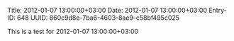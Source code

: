 Title: 2012-01-07 13:00:00+03:00
Date: 2012-01-07 13:00:00+03:00
Entry-ID: 648
UUID: 860c9d8e-7ba6-4603-8ae9-c58bf495c025

This is a test for 2012-01-07 13:00:00+03:00
